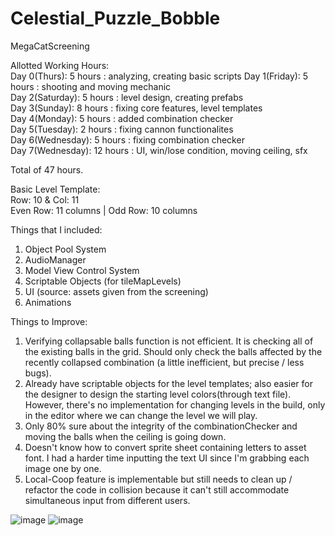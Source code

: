 # Celestial_Puzzle_Bobble
 MegaCatScreening  

Allotted Working Hours:  
Day 0(Thurs): 5 hours : analyzing, creating basic scripts 
Day 1(Friday): 5 hours : shooting and moving mechanic  
Day 2(Saturday): 5 hours : level design, creating prefabs  
Day 3(Sunday): 8 hours : fixing core features, level templates  
Day 4(Monday): 5 hours : added combination checker  
Day 5(Tuesday): 2 hours : fixing cannon functionalites  
Day 6(Wednesday): 5 hours : fixing combination checker  
Day 7(Wednesday): 12 hours :  UI, win/lose condition, moving ceiling, sfx  

Total of 47 hours.

Basic Level Template:  
Row: 10 & Col: 11  
Even Row: 11 columns | Odd Row: 10 columns

Things that I included:   
1. Object Pool System  
2. AudioManager  
3. Model View Control System  
4. Scriptable Objects (for tileMapLevels)  
5. UI (source: assets given from the screening)  
6. Animations  

Things to Improve:  
1. Verifying collapsable balls function is not efficient. It is checking all of the existing balls in the grid. Should only check the balls affected by the recently collapsed combination (a little inefficient, but precise / less bugs).  
2. Already have scriptable objects for the level templates; also easier for the designer to design the starting level colors(through text file).  However, there's no implementation for changing levels in the build, only in the editor where we can change the level we will play.  
3. Only 80% sure about the integrity of the combinationChecker and moving the balls when the ceiling is going down.  
4. Doesn't know how to convert sprite sheet containing letters to asset font. I had a harder time inputting the text UI since I'm grabbing each image one by one.  
5. Local-Coop feature is implementable but still needs to clean up / refactor the code in collision because it can't still accommodate simultaneous input from different users.  

![image](https://github.com/EmersonicsDLSU/Celestial_Puzzle_Bobble/assets/80930588/05f9471c-6472-4f5a-96a6-8fa8a064b188)
![image](https://github.com/EmersonicsDLSU/Celestial_Puzzle_Bobble/assets/80930588/5674a28c-b721-42b5-ae19-8571cb12dd79)

 

